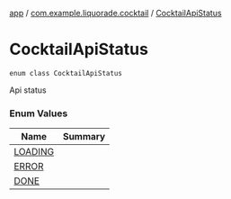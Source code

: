 [app](../../index.md) / [com.example.liquorade.cocktail](../index.md) / [CocktailApiStatus](./index.md)

# CocktailApiStatus

`enum class CocktailApiStatus`

Api status

### Enum Values

| Name | Summary |
|---|---|
| [LOADING](-l-o-a-d-i-n-g.md) |  |
| [ERROR](-e-r-r-o-r.md) |  |
| [DONE](-d-o-n-e.md) |  |
